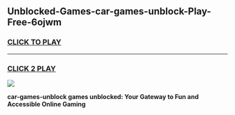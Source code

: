 
## Unblocked-Games-car-games-unblock-Play-Free-6ojwm
<h3>
<a href="https://premium76.site?title=car-games-unblock&ref=24M">CLICK TO PLAY</a></h3>
<hr>

<h3>
<a href="https://premium76.site?title=car-games-unblock&ref=24M">CLICK 2 PLAY</a>
  
</h3>

<a href="https://premium76.site?title=car-games-unblock&ref=24M"><img src="https://clearcache.store/games.png"></a>


**car-games-unblock games unblocked: Your Gateway to Fun and Accessible Online Gaming**
